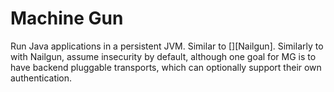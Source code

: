 Machine Gun
===========

Run Java applications in a persistent JVM. Similar to [][Nailgun]. Similarly to with Nailgun, assume insecurity by default, although one goal for MG is to have backend pluggable transports, which can optionally support their own authentication.
